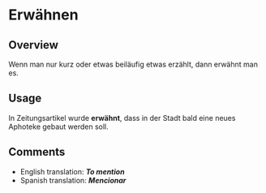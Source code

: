 # Erwähnen

## **Overview**

Wenn man nur kurz oder etwas beiläufig etwas erzählt, dann erwähnt man es.

## **Usage**

In Zeitungsartikel wurde **erwähnt**, dass in der Stadt bald eine neues Aphoteke gebaut werden soll.

## **Comments**

- English translation: **_To mention_**
- Spanish translation: **_Mencionar_**